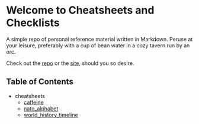<!---
make sure you're editing the template, doofus
--->

# Welcome to Cheatsheets and Checklists

A simple repo of personal reference material written in Markdown. Peruse at your leisure, preferably with a cup of bean water in a cozy tavern run by an orc.

Check out the [repo](https://github.com/buckmanc/cheatsheets_and_checklists) or the [site](https://cheatsheets-and-checklists.pages.dev), should you so desire.

## Table of Contents

- cheatsheets<br>
    - <a href="cheatsheets/caffeine">caffeine</a><br>
    - <a href="cheatsheets/nato_alphabet">nato_alphabet</a><br>
    - <a href="cheatsheets/world_history_timeline">world_history_timeline</a><br>
